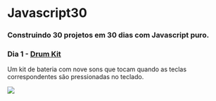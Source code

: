 # Javascript30

### Construindo 30 projetos em 30 dias com Javascript puro.

### Dia 1 - [Drum Kit](https://github.com/marianafurriel/javascript30/tree/master/Drum%20kit)

Um kit de bateria com nove sons que tocam quando as teclas correspondentes são pressionadas no teclado. 

![](https://nimbusweb.me/box/attachment/6211621/rx5axfpa5dsazk4hmn33/WWqrfKKxqQslmSQN/screenshot-127.0.0.1_5500-2021.10.24-15_33_00.png)
